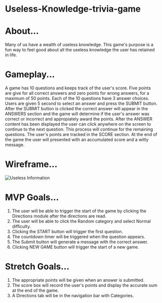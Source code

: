 # Useless-Knowledge-trivia-game

# About...
Many of us have a wealth of useless knowledge. This game's purpose is a fun way to feel good about all the useless knowledge the user has retained in life. 

# Gameplay...
A game has 10 questions and keeps track of the user's score. Five points are give for all correct answers and zero points for wrong answers, for a maximum of 50 points.
Each of the 10 questions have 3 answer choices. Users are given 5 second to select an answer and press the SUBMIT button. After the SUBMIT button is clicked the correct answer will appear in the ANSWERS section and the game will determine if the user's answer was correct or incorrect and appropiately award the points. After the ANSWER content has been displayed the user can click anywhere on the screen to continue to the next question. This process will continue for the remaining questions. The user's points are tracked in the SCORE section. At the end of the game the user will presented with an accumulated score and a witty message.

# Wireframe...
<img src = "https://i.imgur.com/EdNB97G.png" alt = "Useless Information">

# MVP Goals...
1. The user will be able to trigger the start of the game by clicking the Directions module after the directions are read.
2. The user will be able to click the Random category and select Normal difficulty.
3. Clicking the START button will trigger the first question.
4. The countdown timer will be triggered when the question appears.
5. The Submit button will generate a message with the correct answer.
6. Clicking NEW GAME button will trigger the start of a new game.


# Stretch Goals...
1. The appropriate points will be given when an answer is submitted.
2. The score box will record the user's points and display the accurate sum at the end of the game.
3. A Directions tab will be in the navigation bar with Categories.